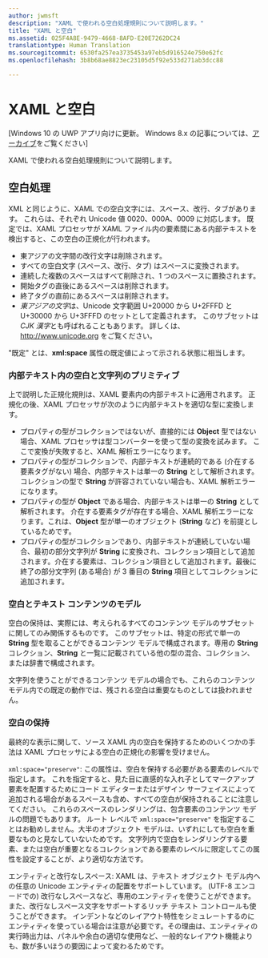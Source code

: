 ```yaml
---
author: jwmsft
description: "XAML で使われる空白処理規則について説明します。"
title: "XAML と空白"
ms.assetid: 025F4A8E-9479-4668-8AFD-E20E7262DC24
translationtype: Human Translation
ms.sourcegitcommit: 6530fa257ea3735453a97eb5d916524e750e62fc
ms.openlocfilehash: 3b8b68ae8823ec23105d5f92e533d271ab3dcc88

---
```


# XAML と空白

\[Windows 10 の UWP アプリ向けに更新。 Windows 8.x の記事については、[アーカイブ](http://go.microsoft.com/fwlink/p/?linkid=619132)をご覧ください\]

XAML で使われる空白処理規則について説明します。

## 空白処理

XML と同じように、XAML での空白文字には、スペース、改行、タブがあります。 これらは、それぞれ Unicode 値 0020、000A、0009 に対応します。 既定では、XAML プロセッサが XAML ファイル内の要素間にある内部テキストを検出すると、この空白の正規化が行われます。

-   東アジアの文字間の改行文字は削除されます。
-   すべての空白文字 (スペース、改行、タブ) はスペースに変換されます。
-   連続した複数のスペースはすべて削除され、1 つのスペースに置換されます。
-   開始タグの直後にあるスペースは削除されます。
-   終了タグの直前にあるスペースは削除されます。
-   *東アジアの文字*は、Unicode 文字範囲 U+20000 から U+2FFFD と U+30000 から U+3FFFD のセットとして定義されます。 このサブセットは *CJK 漢字*とも呼ばれることもあります。 詳しくは、http://www.unicode.org をご覧ください。

"既定" とは、**xml:space** 属性の既定値によって示される状態に相当します。

### 内部テキスト内の空白と文字列のプリミティブ

上で説明した正規化規則は、XAML 要素内の内部テキストに適用されます。 正規化の後、XAML プロセッサが次のように内部テキストを適切な型に変換します。

-   プロパティの型がコレクションではないが、直接的には **Object** 型ではない場合、XAML プロセッサは型コンバーターを使って型の変換を試みます。 ここで変換が失敗すると、XAML 解析エラーになります。
-   プロパティの型がコレクションで、内部テキストが連続的である (介在する要素タグがない) 場合、内部テキストは単一の **String** として解析されます。 コレクションの型で **String** が許容されていない場合も、XAML 解析エラーになります。
-   プロパティの型が **Object** である場合、内部テキストは単一の **String** として解析されます。 介在する要素タグが存在する場合、XAML 解析エラーになります。これは、**Object** 型が単一のオブジェクト (**String** など) を前提としているためです。
-   プロパティの型がコレクションであり、内部テキストが連続していない場合、最初の部分文字列が **String** に変換され、コレクション項目として追加されます。介在する要素は、コレクション項目として追加されます。最後に終了の部分文字列 (ある場合) が 3 番目の **String** 項目としてコレクションに追加されます。

### 空白とテキスト コンテンツのモデル

空白の保持は、実際には、考えられるすべてのコンテンツ モデルのサブセットに関してのみ関係するものです。 このサブセットは、特定の形式で単一の **String** 型を取ることができるコンテンツ モデルで構成されます。専用の **String** コレクション、**String** と一覧に記載されている他の型の混合、コレクション、または辞書で構成されます。

文字列を使うことができるコンテンツ モデルの場合でも、これらのコンテンツ モデル内での既定の動作では、残される空白は重要なものとしては扱われません。

### 空白の保持

最終的な表示に関して、ソース XAML 内の空白を保持するためのいくつかの手法は XAML プロセッサによる空白の正規化の影響を受けません。

`xml:space="preserve"`: この属性は、空白を保持する必要がある要素のレベルで指定します。 これを指定すると、見た目に直感的な入れ子としてマークアップ要素を配置するためにコード エディターまたはデザイン サーフェイスによって追加される場合があるスペースも含め、すべての空白が保持されることに注意してください。 これらのスペースのレンダリングは、包含要素のコンテンツ モデルの問題でもあります。 ルート レベルで `xml:space="preserve"` を指定することはお勧めしません。大半のオブジェクト モデルは、いずれにしても空白を重要なものと見なしていないためです。 文字列内で空白をレンダリングする要素、または空白が重要となるコレクションである要素のレベルに限定してこの属性を設定することが、より適切な方法です。

エンティティと改行なしスペース: XAML は、テキスト オブジェクト モデル内への任意の Unicode エンティティの配置をサポートしています。 (UTF-8 エンコードでの) 改行なしスペースなど、専用のエンティティを使うことができます。 また、改行なしスペース文字をサポートするリッチ テキスト コントロールも使うことができます。 インデントなどのレイアウト特性をシミュレートするのにエンティティを使っている場合は注意が必要です。その理由は、エンティティの実行時出力は、パネルや余白の適切な使用など、一般的なレイアウト機能よりも、数が多いほうの要因によって変わるためです。




<!--HONumber=Aug16_HO3-->


